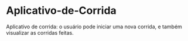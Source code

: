 # Aplicativo-de-Corrida
Aplicativo de corrida: o usuário pode iniciar uma nova corrida, e também visualizar as corridas feitas.
